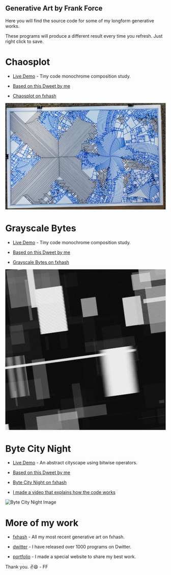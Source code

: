 ## Generative Art by Frank Force

Here you will find the source code for some of my longform generative works.

These programs will produce a different result every time you refresh. Just right click to save.

# Chaosplot

- [Live Demo](https://killedbyapixel.github.io/generative/grayscaleBytes.html) - Tiny code monochrome composition study.

- [Based on this Dweet by me](https://www.dwitter.net/d/24661)

- [Chaosplot on fxhash]([https://www.fxhash.xyz/generative/2370](https://www.fxhash.xyz/generative/14874))

![Chaosplot Image](/images/chaosplot.jpg)

# Grayscale Bytes

- [Live Demo](https://killedbyapixel.github.io/generative/grayscaleBytes.html) - Tiny code monochrome composition study.

- [Based on this Dweet by me](https://www.dwitter.net/d/24449)

- [Grayscale Bytes on fxhash](https://www.fxhash.xyz/generative/2370)

![Grayscale Bytes Image](/images/grayscaleBytes.jpg)

# Byte City Night

- [Live Demo](https://killedbyapixel.github.io/generative/byteCityNight.html) - An abstract cityscape using bitwise operators.

- [Based on this Dweet by me](https://www.dwitter.net/d/17507)

- [Byte City Night on fxhash](https://www.fxhash.xyz/generative/10914)

- [I made a video that explains how the code works](https://youtu.be/vnx8kI4EcVc)

![Byte City Night Image](/images/byteCityNight.jpg)

# More of my work

- [fxhash](https://www.fxhash.xyz/u/KilledByAPixel) - All my most recent generative art on fxhash.

- [dwitter](https://www.dwitter.net/u/KilledByAPixel) - I have released over 1000 programs on Dwitter.

- [portfolio](https://generative.3d2k.com) - I made a special website to share my best work.

Thank you. ✌️😄 - FF
